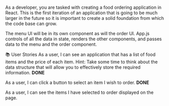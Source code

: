 As a developer, you are tasked with creating a food ordering application in React. This is the first iteration of an application that is going to be much larger in the future so it is important to create a solid foundation from which the code base can grow.

The menu UI will be in its own component as will the order UI. App.js controls of all the data in state, renders the other components, and passes data to the menu and the order component.

📚 User Stories
As a user, I can see an application that has a list of food items and the price of each item.
Hint: Take some time to think about the data structure that will allow you to effectively store the required information. **DONE**

As a user, I can click a button to select an item I wish to order.
**DONE**

As a user, I can see the items I have selected to order displayed on the page.
